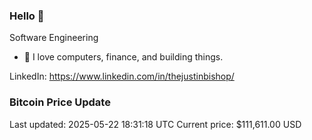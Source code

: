 ### Hello 🤙  

Software Engineering

- 🔭 I love computers, finance, and building things.
  
LinkedIn: https://www.linkedin.com/in/thejustinbishop/  





































































































































































































































































































































































### Bitcoin Price Update
Last updated: 2025-05-22 18:31:18 UTC
Current price: $111,611.00 USD
